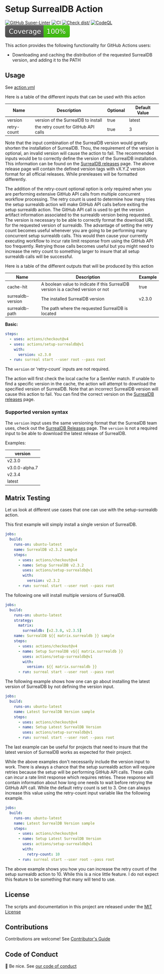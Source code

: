 # Setup SurrealDB Action

[![GitHub Super-Linter](https://github.com/ccorsi/setup-surrealdb/actions/workflows/linter.yml/badge.svg)](https://github.com/super-linter/super-linter)
![CI](https://github.com/ccorsi/setup-surrealdb/actions/workflows/ci.yml/badge.svg)
[![Check dist/](https://github.com/ccorsi/setup-surrealdb/actions/workflows/check-dist.yml/badge.svg)](https://github.com/ccorsi/setup-surrealdb/actions/workflows/check-dist.yml)
[![CodeQL](https://github.com/ccorsi/setup-surrealdb/actions/workflows/codeql-analysis.yml/badge.svg)](https://github.com/ccorsi/setup-surrealdb/actions/workflows/codeql-analysis.yml)
[![Coverage](./badges/coverage.svg)](./badges/coverage.svg)

This action provides the following functionality for GitHub Actions users:

- Downloading and caching the distribution of the requested SurrealDB version,
  and adding it to the PATH

## Usage

See [action.yml](action.yml)

Here is a table of the different inputs that can be used with this action

| Name        | Description                          | Optional | Default Value |
| ----------- | ------------------------------------ | -------- | ------------- |
| version     | version of the SurrealDB to install  | true     | latest        |
| retry-count | the retry count for GitHub API calls | true     | 3             |

Note that the input combination of the SurrealDB version would greatly shorten
the installation of SurrealDB. Thou, the requirement of the version is optional,
an invalid version will cause the action to fail. The recommended inputs would
be to correctly define the version of the SurrealDB installation. This
information can be found on the
[SurrealDB releases](https://github.com/surrealdb/surrealdb/releases) page. The
above release page will contain the defined version tags with vX.Y.Z version
format for all official releases. While prereleases will be formatted
differently.

The addition of the retry-count optional option is only required when you are
performing extensive GitHub API calls from multiple concurrent workflow
processing. The retry count is used to determine how many tries the setup
surrealdb action will make GitHub API calls before exiting the setup surrealdb
action. The GitHub API call is used to get the version artifact information
associated to the surrealdb version being requested. The version is necessary to
be able to correctly format the download URL for the requested version of
surrealdb. The advantage of setting the retry count becomes useful whenever you
are going to be performing many concurrent setup surrealdb calls. This would
then cause your currently executing workflow to incur rate limit response from
using the GitHub API too frequently. Retrying those calls becomes useful but you
might need to increase the retry count to something larger to insure that all
setup surrealdb calls will be successful.

Here is a table of the different outputs that will be produced by this action

| Name              | Description                                                                      | Example |
| ----------------- | -------------------------------------------------------------------------------- | ------- |
| cache-hit         | A boolean value to indicate if this SurrealDB version is a cached version or not | true    |
| surrealdb-version | The installed SurrealDB version                                                  | v2.3.0  |
| surrealdb-path    | The path where the requested SurrealDB is located                                |         |

**Basic:**

```yaml
steps:
  - uses: actions/checkout@v4
  - uses: actions/setup-surrealdb@v1
    with:
      version: v2.3.0
  - run: surreal start --user root --pass root
```

The `version` or 'retry-count` inputs are not required.

The action will first check the local cache for a SemVer match. If unable to
find a specific version in the cache, the action will attempt to download the
specified version of SurrealDB. Note that an incorrect SurrealDB version will
cause this action to fail. You can find the correct version on the
[SurrealDB releases](https://github.com/surrealdb/surrealdb/releases) page.

### Supported version syntax

The `version` input uses the same versioning format that the SurrealDB team
uses, check out the
[SurrealDB Releases](https://github.com/surrealdb/surrealdb/releases) page. The
`version` is not a required input to be able to download the latest release of
SurrealDB.

Examples:

| version        |
| -------------- |
| v2.3.0         |
| v3.0.0-alpha.7 |
| v2.3.4         |
| latest         |

## Matrix Testing

Let us look at different use cases that one can use with the setup-surrealdb
action.

This first example will simply install a single version of SurrealDB.

```yaml
jobs:
  build:
    runs-on: ubuntu-latest
    name: SurrealDB v2.3.2 sample
    steps:
      - uses: actions/checkout@v4
      - name: Setup SurrealDB v2.3.2
        uses: actions/setup-surrealdb@v1
        with:
          version: v2.3.2
      - run: surreal start --user root --pass root
```

The following one will install multiple versions of SurrealDB.

```yaml
jobs:
  build:
    runs-on: ubuntu-latest
    strategy:
      matrix:
        surrealdb: [v2.3.0, v2.3.5]
    name: SurrealDB ${{ matrix.surrealdb }} sample
    steps:
      - uses: actions/checkout@v4
      - name: Setup SurrealDB v${{ matrix.surrealdb }}
        uses: actions/setup-surrealdb@v1
        with:
          version: ${{ matrix.surrealdb }}
      - run: surreal start --user root --pass root
```

The following example shows how one can go about installing the latest version
of SurrealDB by not defining the version input.

```yaml
jobs:
  build:
    runs-on: ubuntu-latest
    name: Latest SurrealDB Version sample
    steps:
      - uses: actions/checkout@v4
      - name: Setup Latest SurrealDB Version
        uses: actions/setup-surrealdb@v1
      - run: surreal start --user root --pass root
```

The last example can be useful for projects that need to insure that the latest
version of SurrealDB works as expected for their project.

While the above examples don't necessarily include the version input to work.
There is always a chance that the setup surrealdb action will require retries
because the setup will be performing GitHub API calls. These calls can incur a
rate limit response which requires retries. These response will contain
information about how long one needs to wait before retrying the GitHub API
call. While the default retry count is set to 3. One can always increase this
value using the retry-count input variable like the following example.

```yaml
jobs:
  build:
    runs-on: ubuntu-latest
    name: Latest SurrealDB Version sample
    steps:
      - uses: actions/checkout@v4
      - name: Setup Latest SurrealDB Version
        uses: actions/setup-surrealdb@v1
        with:
          retry-count: 10
      - run: surreal start --user root --pass root
```

The above example shows you how you can increase the retry count of the setup
surrealdb action to 10. While this is a nice little feature. I do not expect
this feature to be something that many will tend to use.

## License

The scripts and documentation in this project are released under the
[MIT License](LICENSE)

## Contributions

Contributions are welcome! See [Contributor's Guide](contributors.md)

## Code of Conduct

:wave: Be nice. See [our code of conduct](CODE_OF_CONDUCT.md)
